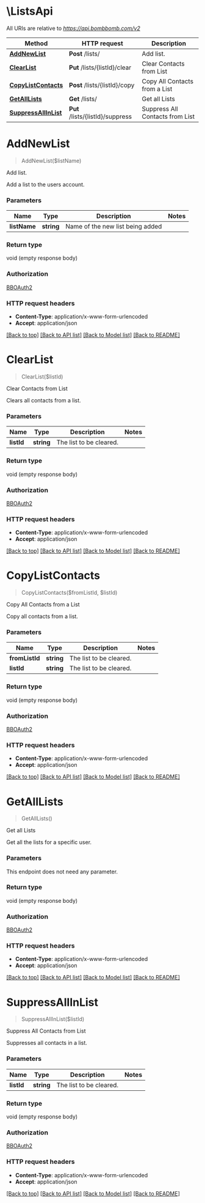 # \ListsApi

All URIs are relative to *https://api.bombbomb.com/v2*

Method | HTTP request | Description
------------- | ------------- | -------------
[**AddNewList**](ListsApi.md#AddNewList) | **Post** /lists/ | Add list.
[**ClearList**](ListsApi.md#ClearList) | **Put** /lists/{listId}/clear | Clear Contacts from List
[**CopyListContacts**](ListsApi.md#CopyListContacts) | **Post** /lists/{listId}/copy | Copy All Contacts from a List
[**GetAllLists**](ListsApi.md#GetAllLists) | **Get** /lists/ | Get all Lists
[**SuppressAllInList**](ListsApi.md#SuppressAllInList) | **Put** /lists/{listId}/suppress | Suppress All Contacts from List


# **AddNewList**
> AddNewList($listName)

Add list.

Add a list to the users account.


### Parameters

Name | Type | Description  | Notes
------------- | ------------- | ------------- | -------------
 **listName** | **string**| Name of the new list being added | 

### Return type

void (empty response body)

### Authorization

[BBOAuth2](../README.md#BBOAuth2)

### HTTP request headers

 - **Content-Type**: application/x-www-form-urlencoded
 - **Accept**: application/json

[[Back to top]](#) [[Back to API list]](../README.md#documentation-for-api-endpoints) [[Back to Model list]](../README.md#documentation-for-models) [[Back to README]](../README.md)

# **ClearList**
> ClearList($listId)

Clear Contacts from List

Clears all contacts from a list.


### Parameters

Name | Type | Description  | Notes
------------- | ------------- | ------------- | -------------
 **listId** | **string**| The list to be cleared. | 

### Return type

void (empty response body)

### Authorization

[BBOAuth2](../README.md#BBOAuth2)

### HTTP request headers

 - **Content-Type**: application/x-www-form-urlencoded
 - **Accept**: application/json

[[Back to top]](#) [[Back to API list]](../README.md#documentation-for-api-endpoints) [[Back to Model list]](../README.md#documentation-for-models) [[Back to README]](../README.md)

# **CopyListContacts**
> CopyListContacts($fromListId, $listId)

Copy All Contacts from a List

Copy all contacts from a list.


### Parameters

Name | Type | Description  | Notes
------------- | ------------- | ------------- | -------------
 **fromListId** | **string**| The list to be cleared. | 
 **listId** | **string**| The list to be cleared. | 

### Return type

void (empty response body)

### Authorization

[BBOAuth2](../README.md#BBOAuth2)

### HTTP request headers

 - **Content-Type**: application/x-www-form-urlencoded
 - **Accept**: application/json

[[Back to top]](#) [[Back to API list]](../README.md#documentation-for-api-endpoints) [[Back to Model list]](../README.md#documentation-for-models) [[Back to README]](../README.md)

# **GetAllLists**
> GetAllLists()

Get all Lists

Get all the lists for a specific user.


### Parameters
This endpoint does not need any parameter.

### Return type

void (empty response body)

### Authorization

[BBOAuth2](../README.md#BBOAuth2)

### HTTP request headers

 - **Content-Type**: application/x-www-form-urlencoded
 - **Accept**: application/json

[[Back to top]](#) [[Back to API list]](../README.md#documentation-for-api-endpoints) [[Back to Model list]](../README.md#documentation-for-models) [[Back to README]](../README.md)

# **SuppressAllInList**
> SuppressAllInList($listId)

Suppress All Contacts from List

Suppresses all contacts in a list.


### Parameters

Name | Type | Description  | Notes
------------- | ------------- | ------------- | -------------
 **listId** | **string**| The list to be cleared. | 

### Return type

void (empty response body)

### Authorization

[BBOAuth2](../README.md#BBOAuth2)

### HTTP request headers

 - **Content-Type**: application/x-www-form-urlencoded
 - **Accept**: application/json

[[Back to top]](#) [[Back to API list]](../README.md#documentation-for-api-endpoints) [[Back to Model list]](../README.md#documentation-for-models) [[Back to README]](../README.md)

